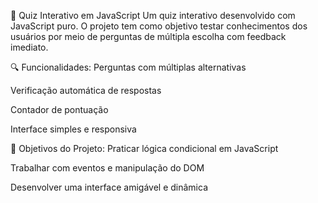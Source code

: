 🧠 Quiz Interativo em JavaScript
Um quiz interativo desenvolvido com JavaScript puro. O projeto tem como objetivo testar conhecimentos dos usuários por meio de perguntas de múltipla escolha com feedback imediato.

🔍 Funcionalidades:
Perguntas com múltiplas alternativas

Verificação automática de respostas

Contador de pontuação

Interface simples e responsiva

🎯 Objetivos do Projeto:
Praticar lógica condicional em JavaScript

Trabalhar com eventos e manipulação do DOM

Desenvolver uma interface amigável e dinâmica
